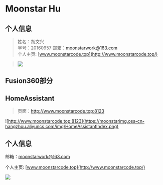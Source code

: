 # Moonstar Hu  

## 个人信息   
>姓名：胡文兴  
>学号：20160957
>邮箱：moonstarwork@163.com  
>个人主页: [www.moonstarcode.top](http://www.moonstarcode.top/)  

>![](https://moonstarimg.oss-cn-hangzhou.aliyuncs.com/img/moonstar.png)  



## Fusion360部分   


## HomeAssistant  

> 页面：http://www.moonstarcode.top:8123  

![http://www.moonstarcode.top:8123](https://moonstarimg.oss-cn-hangzhou.aliyuncs.com/img/HomeAssistantIndex.png)

## 个人信息   
邮箱：moonstarwork@163.com  

个人主页: [www.moonstarcode.top](http://www.moonstarcode.top/)  

![](https://moonstarimg.oss-cn-hangzhou.aliyuncs.com/img/moonstar.png)  
